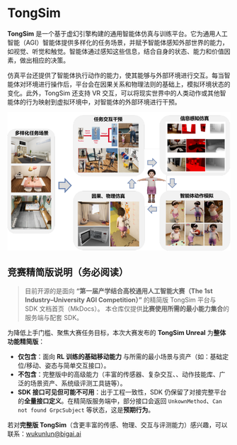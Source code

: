 # TongSim

**TongSim** 是一个基于虚幻引擎构建的通用智能体仿真与训练平台。它为通用人工智能（AGI）智能体提供多样化的任务场景，并赋予智能体感知外部世界的能力，如视觉、听觉和触觉。智能体通过感知这些信息，结合自身的状态、能力和价值因素，做出相应的决策。

仿真平台还提供了智能体执行动作的能力，使其能够与外部环境进行交互。每当智能体对环境进行操作后，平台会在因果关系和物理法则的基础上，模拟环境状态的变化。此外，TongSim 还支持 VR 交互，可以将现实世界中的人类动作或其他智能体的行为映射到虚拟环境中，对智能体的外部环境进行干预。

![TongSim Framework](./tongsim_framework.png)


## 竞赛精简版说明（**务必阅读**）

> 目前开源的是面向 **“第一届产学结合高校通用人工智能大赛（The 1st Industry–University AGI Competition）”** 的精简版 TongSim 平台与 SDK 文档首页（MkDocs）。
> 本仓库仅提供**比赛使用所需的最小能力集合**的服务端与配套 SDK。

为降低上手门槛、聚焦大赛任务目标，本次大赛发布的 **TongSim Unreal** 为**整体功能精简版**：

- **仅包含**：面向 **RL 训练的基础移动能力** 与所需的最小场景与资产（如：基础定位/移动、姿态与简单交互接口）。
- **不包含**：完整版中的高级能力（丰富的传感器、复杂交互、、动作技能库、广泛的场景资产、系统级评测工具链等）。
- **SDK 接口可见但可能不可用**：出于工程一致性，SDK 仍保留了对接完整平台的**全量接口定义**。在精简版服务端中，部分接口会返回 `UnkownMethod`、`Can not found GrpcSubject` 等状态，这是**预期行为**。

若对**完整版 TongSim**（含更丰富的传感、物理、交互与评测能力）感兴趣，可以联系：wukunlun@bigai.ai

